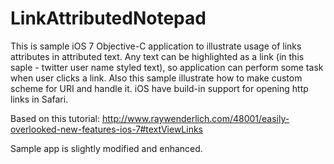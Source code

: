 # LinkAttributedNotepad

This is sample iOS 7 Objective-C application to illustrate usage of links attributes in attributed text. Any text can be highlighted as a link (in this saple - twitter user name styled text), so application can perform some task when user clicks a link. Also this sample illustrate how to make custom scheme for URI and handle it. iOS have build-in support for opening http links in Safari.


Based on this tutorial: http://www.raywenderlich.com/48001/easily-overlooked-new-features-ios-7#textViewLinks

Sample app is slightly modified and enhanced.



